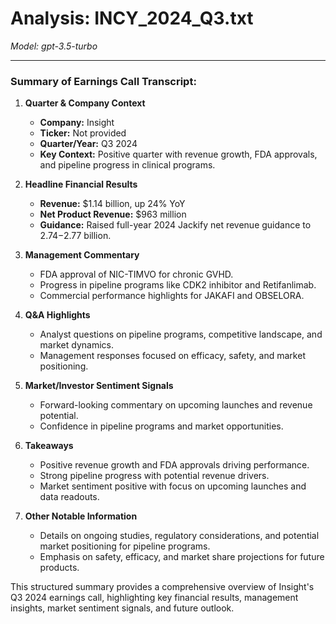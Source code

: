 # Analysis: INCY_2024_Q3.txt

*Model: gpt-3.5-turbo*

---

### Summary of Earnings Call Transcript:

1. **Quarter & Company Context**
   - **Company:** Insight
   - **Ticker:** Not provided
   - **Quarter/Year:** Q3 2024
   - **Key Context:** Positive quarter with revenue growth, FDA approvals, and pipeline progress in clinical programs.

2. **Headline Financial Results**
   - **Revenue:** $1.14 billion, up 24% YoY
   - **Net Product Revenue:** $963 million
   - **Guidance:** Raised full-year 2024 Jackify net revenue guidance to $2.74-$2.77 billion.

3. **Management Commentary**
   - FDA approval of NIC-TIMVO for chronic GVHD.
   - Progress in pipeline programs like CDK2 inhibitor and Retifanlimab.
   - Commercial performance highlights for JAKAFI and OBSELORA.

4. **Q&A Highlights**
   - Analyst questions on pipeline programs, competitive landscape, and market dynamics.
   - Management responses focused on efficacy, safety, and market positioning.

5. **Market/Investor Sentiment Signals**
   - Forward-looking commentary on upcoming launches and revenue potential.
   - Confidence in pipeline programs and market opportunities.

6. **Takeaways**
   - Positive revenue growth and FDA approvals driving performance.
   - Strong pipeline progress with potential revenue drivers.
   - Market sentiment positive with focus on upcoming launches and data readouts.

7. **Other Notable Information**
   - Details on ongoing studies, regulatory considerations, and potential market positioning for pipeline programs.
   - Emphasis on safety, efficacy, and market share projections for future products.

This structured summary provides a comprehensive overview of Insight's Q3 2024 earnings call, highlighting key financial results, management insights, market sentiment signals, and future outlook.